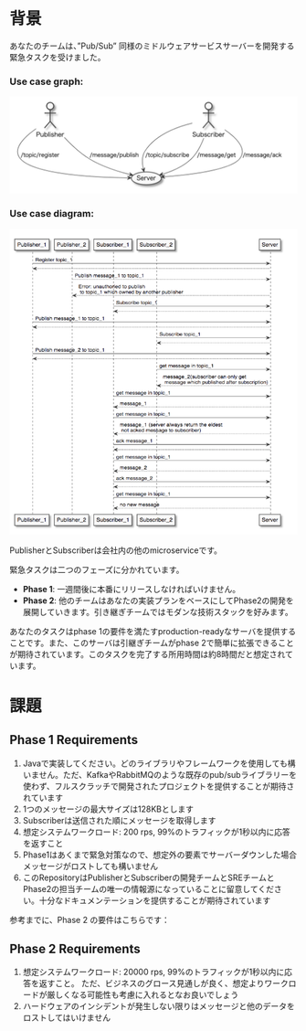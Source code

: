 # 背景
あなたのチームは、”Pub/Sub” 同様のミドルウェアサービスサーバーを開発する緊急タスクを受けました。

### Use case graph:

<img src="./image/image1.png" width="700px">


### Use case diagram:

<img src="./image/image2.png" width="700px">



PublisherとSubscriberは会社内の他のmicroserviceです。

緊急タスクは二つのフェーズに分かれています。
- **Phase 1**: 一週間後に本番にリリースしなければいけません。
- **Phase 2**: 他のチームはあなたの実装プランをベースにしてPhase2の開発を展開していきます。引き継ぎチームではモダンな技術スタックを好みます。

あなたのタスクはphase 1の要件を満たすproduction-readyなサーバを提供することです。また、このサーバは引継ぎチームがphase 2で簡単に拡張できることが期待されています。このタスクを完了する所用時間は約8時間だと想定されています。

# 課題

## Phase 1 Requirements
1. Javaで実装してください。どのライブラリやフレームワークを使用しても構いません。ただ、KafkaやRabbitMQのような既存のpub/subライブラリーを使わず、フルスクラッチで開発されたプロジェクトを提供することが期待されています
1. 1つのメッセージの最大サイズは128KBとします
1. Subscriberは送信された順にメッセージを取得します
1. 想定システムワークロード: 200 rps, 99%のトラフィックが1秒以内に応答を返すこと
1. Phase1はあくまで緊急対策なので、想定外の要素でサーバーダウンした場合メッセージがロストしても構いません
1. このRepositoryはPublisherとSubscriberの開発チームとSREチームとPhase2の担当チームの唯一の情報源になっていることに留意してください。十分なドキュメンテーションを提供することが期待されています

参考までに、Phase 2 の要件はこちらです：

## Phase 2 Requirements
1. 想定システムワークロード: 20000 rps, 99%のトラフィックが1秒以内に応答を返すこと。 ただ、ビジネスのグロース見通しが良く、想定よりワークロードが厳しくなる可能性も考慮に入れるとなお良いでしょう
1. ハードウェアのインシデントが発生しない限りはメッセージと他のデータをロストしてはいけません



